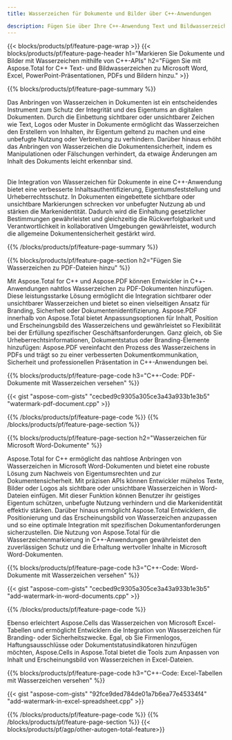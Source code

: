 ```yaml
---
title: Wasserzeichen für Dokumente und Bilder über C++-Anwendungen

description: Fügen Sie über Ihre C++-Anwendung Text und Bildwasserzeichen zu Dokumenten wie Microsoft Word, Excel, PowerPoint, PDF und Bildern hinzu. Fügen Sie online per App kostenloses Text- oder Bildwasserzeichen hinzu.
---
```


{{< blocks/products/pf/feature-page-wrap >}}
{{< blocks/products/pf/feature-page-header h1="Markieren Sie Dokumente und Bilder mit Wasserzeichen mithilfe von C++-APIs" h2="Fügen Sie mit Aspose.Total for C++ Text- und Bildwasserzeichen zu Microsoft Word, Excel, PowerPoint-Präsentationen, PDFs und Bildern hinzu." >}}

{{% blocks/products/pf/feature-page-summary %}}

Das Anbringen von Wasserzeichen in Dokumenten ist ein entscheidendes Instrument zum Schutz der Integrität und des Eigentums an digitalen Dokumenten. Durch die Einbettung sichtbarer oder unsichtbarer Zeichen wie Text, Logos oder Muster in Dokumente ermöglicht das Wasserzeichen den Erstellern von Inhalten, ihr Eigentum geltend zu machen und eine unbefugte Nutzung oder Verbreitung zu verhindern. Darüber hinaus erhöht das Anbringen von Wasserzeichen die Dokumentensicherheit, indem es Manipulationen oder Fälschungen verhindert, da etwaige Änderungen am Inhalt des Dokuments leicht erkennbar sind. <br /><br />

Die Integration von Wasserzeichen für Dokumente in eine C++-Anwendung bietet eine verbesserte Inhaltsauthentifizierung, Eigentumsfeststellung und Urheberrechtsschutz. In Dokumenten eingebettete sichtbare oder unsichtbare Markierungen schrecken vor unbefugter Nutzung ab und stärken die Markenidentität. Dadurch wird die Einhaltung gesetzlicher Bestimmungen gewährleistet und gleichzeitig die Rückverfolgbarkeit und Verantwortlichkeit in kollaborativen Umgebungen gewährleistet, wodurch die allgemeine Dokumentensicherheit gestärkt wird.

{{% /blocks/products/pf/feature-page-summary  %}}


{{% blocks/products/pf/feature-page-section  h2="Fügen Sie Wasserzeichen zu PDF-Dateien hinzu" %}}

Mit Aspose.Total for C++ und Aspose.PDF können Entwickler in C++-Anwendungen nahtlos Wasserzeichen zu PDF-Dokumenten hinzufügen. Diese leistungsstarke Lösung ermöglicht die Integration sichtbarer oder unsichtbarer Wasserzeichen und bietet so einen vielseitigen Ansatz für Branding, Sicherheit oder Dokumentenidentifizierung. Aspose.PDF innerhalb von Aspose.Total bietet Anpassungsoptionen für Inhalt, Position und Erscheinungsbild des Wasserzeichens und gewährleistet so Flexibilität bei der Erfüllung spezifischer Geschäftsanforderungen. Ganz gleich, ob Sie Urheberrechtsinformationen, Dokumentstatus oder Branding-Elemente hinzufügen: Aspose.PDF vereinfacht den Prozess des Wasserzeichens in PDFs und trägt so zu einer verbesserten Dokumentkommunikation, Sicherheit und professionellen Präsentation in C++-Anwendungen bei.

{{% blocks/products/pf/feature-page-code h3="C++-Code: PDF-Dokumente mit Wasserzeichen versehen" %}}

{{< gist "aspose-com-gists" "cecbed9c9305a305ce3a43a933b1e3b5" "watermark-pdf-document.cpp" >}}

{{% /blocks/products/pf/feature-page-code  %}}
{{% /blocks/products/pf/feature-page-section %}}

{{% blocks/products/pf/feature-page-section  h2="Wasserzeichen für Microsoft Word-Dokumente" %}}

Aspose.Total for C++ ermöglicht das nahtlose Anbringen von Wasserzeichen in Microsoft Word-Dokumenten und bietet eine robuste Lösung zum Nachweis von Eigentumsrechten und zur Dokumentensicherheit. Mit präzisen APIs können Entwickler mühelos Texte, Bilder oder Logos als sichtbare oder unsichtbare Wasserzeichen in Word-Dateien einfügen. Mit dieser Funktion können Benutzer ihr geistiges Eigentum schützen, unbefugte Nutzung verhindern und die Markenidentität effektiv stärken. Darüber hinaus ermöglicht Aspose.Total Entwicklern, die Positionierung und das Erscheinungsbild von Wasserzeichen anzupassen und so eine optimale Integration mit spezifischen Dokumentanforderungen sicherzustellen. Die Nutzung von Aspose.Total für die Wasserzeichenmarkierung in C++-Anwendungen gewährleistet den zuverlässigen Schutz und die Erhaltung wertvoller Inhalte in Microsoft Word-Dokumenten.

{{% blocks/products/pf/feature-page-code h3="C++-Code: Word-Dokumente mit Wasserzeichen versehen" %}}

{{< gist "aspose-com-gists" "cecbed9c9305a305ce3a43a933b1e3b5" "add-watermark-in-word-documents.cpp" >}}

{{% /blocks/products/pf/feature-page-code  %}}

Ebenso erleichtert Aspose.Cells das Wasserzeichen von Microsoft Excel-Tabellen und ermöglicht Entwicklern die Integration von Wasserzeichen für Branding- oder Sicherheitszwecke. Egal, ob Sie Firmenlogos, Haftungsausschlüsse oder Dokumentstatusindikatoren hinzufügen möchten, Aspose.Cells in Aspose.Total bietet die Tools zum Anpassen von Inhalt und Erscheinungsbild von Wasserzeichen in Excel-Dateien.

{{% blocks/products/pf/feature-page-code h3="C++-Code: Excel-Tabellen mit Wasserzeichen versehen" %}}

{{< gist "aspose-com-gists" "92fce9ded784de01a7b6ea77e45334f4" "add-watermark-in-excel-spreadsheet.cpp" >}}

{{% /blocks/products/pf/feature-page-code  %}}
{{% /blocks/products/pf/feature-page-section %}}
{{< blocks/products/pf/agp/other-autogen-total-feature>}}